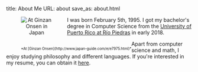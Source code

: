 title: About Me
URL: about
save_as: about.html


<center>
  <figure>
  <img src="{filename}/images/ginzan.jpg" alt="At Ginzan Onsen in Japan" style="float: left; margin: 0px 40px 30px 0px; max-width: 20%; max-height: 20%;"/>
  <figcaption style="clear: left; float: left; font-size: .7em;">*At [Ginzan Onsen](http://www.japan-guide.com/e/e7975.html)*</figcaption>
  </figure>
</center>

I was born February 5th, 1995. I got my bachelor's degree in Computer Science from the [University of Puerto Rico at Río Piedras](https://en.wikipedia.org/wiki/University_of_Puerto_Rico,_R%C3%ADo_Piedras_Campus) in early 2018.

Apart from computer science and math, I enjoy studying philosophy and different languages. If you're interested in my resume, you can obtain it <a href="https://github.com/rnegron/resume/blob/master/rnegron_resume.pdf">here</a>.
